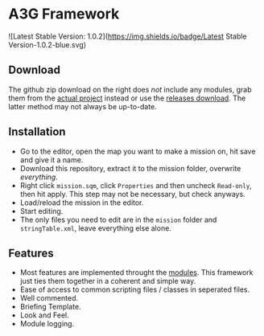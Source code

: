 # A3G Framework
![Latest Stable Version: 1.0.2](https://img.shields.io/badge/Latest Stable Version-1.0.2-blue.svg)

## Download
The github zip download on the right does _not_ include any modules, grab them from the [actual project](https://github.com/a3g/a3g-framework-modules) instead or use the [releases download](https://github.com/a3g/a3g-framework/releases). The latter method may not always be up-to-date.

## Installation
- Go to the editor, open the map you want to make a mission on, hit save and give it a name.
- Download this repository, extract it to the mission folder, overwrite _everything_.
- Right click `mission.sqm`, click `Properties` and then uncheck `Read-only`, then hit apply. This step may not be necessary, but check anyways.
- Load/reload the mission in the editor.
- Start editing.
- The only files you need to edit are in the `mission` folder and `stringTable.xml`, leave everything else alone.

## Features
- Most features are implemented throught the [modules](https://github.com/a3g/a3g-framework-modules). This framework just ties them together in a coherent and simple way.
- Ease of access to common scripting files / classes in seperated files.
- Well commented.
- Briefing Template.
- Look and Feel.
- Module logging.
